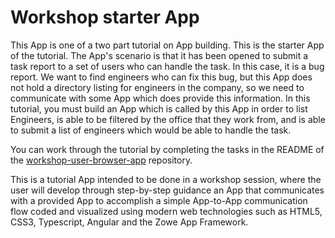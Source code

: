 # Workshop starter App

This App is one of a two part tutorial on App building.
This is the starter App of the tutorial.
The App's scenario is that it has been opened to submit a task report to a set of users who can handle the task.
In this case, it is a bug report. We want to find engineers who can fix this bug, but this App does not hold a directory listing for engineers in the company, so we need to communicate with some App which does provide this information.
In this tutorial, you must build an App which is called by this App in order to list Engineers, is able to be filtered by the office that they work from, and is able to submit a list of engineers which would be able to handle the task.

You can work through the tutorial by completing the tasks in the README of the [workshop-user-browser-app](https://github.com/zowe/workshop-user-browser-app) repository.

This is a tutorial App intended to be done in a workshop session, where the user will develop through step-by-step guidance an App that communicates with a provided App to accomplish a simple App-to-App communication flow coded and visualized using modern web technologies such as HTML5, CSS3, Typescript, Angular and the Zowe App Framework.
